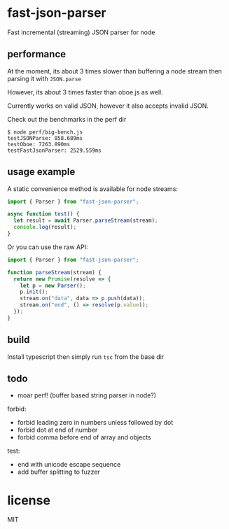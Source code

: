 # fast-json-parser

Fast incremental (streaming) JSON parser for node

## performance

At the moment, its about 3 times slower than buffering a node stream then parsing it with `JSON.parse`

However, its about 3 times faster than oboe.js as well.

Currently works on valid JSON, however it also accepts invalid JSON.

Check out the benchmarks in the perf dir

```
$ node perf/big-bench.js
testJSONParse: 858.689ms
testOboe: 7263.890ms
testFastJsonParser: 2529.559ms
```

## usage example

A static convenience method is available for node streams:

```typescript
import { Parser } from "fast-json-parser";

async function test() {
  let result = await Parser.parseStream(stream);
  console.log(result);
}
```

Or you can use the raw API:

```typescript
import { Parser } from "fast-json-parser";

function parseStream(stream) {
  return new Promise(resolve => {
    let p = new Parser();
    p.init();
    stream.on("data", data => p.push(data));
    stream.on("end", () => resolve(p.value));
  });
}
```

## build

Install typescript then simply run `tsc` from the base dir

## todo

- moar perf! (buffer based string parser in node?)

forbid:

- forbid leading zero in numbers unless followed by dot
- forbid dot at end of number
- forbid comma before end of array and objects

test:

- end with unicode escape sequence
- add buffer splitting to fuzzer

# license

MIT
